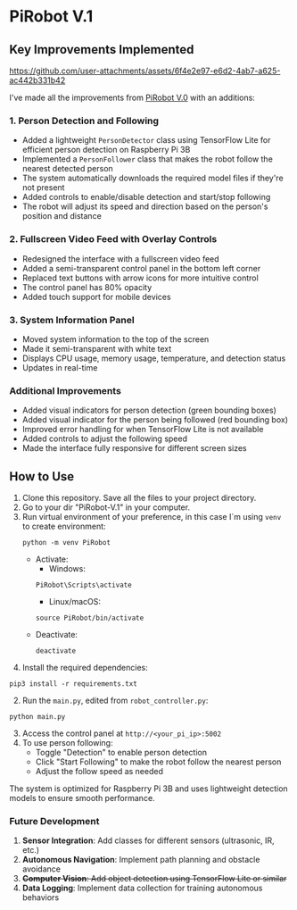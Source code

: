 # PiRobot V.1

## Key Improvements Implemented


https://github.com/user-attachments/assets/6f4e2e97-e6d2-4ab7-a625-ac442b331b42


I've made all the improvements from [PiRobot V.0](https://github.com/ihandrian/PiRobot-V.0) with an additions:

### 1. Person Detection and Following

- Added a lightweight `PersonDetector` class using TensorFlow Lite for efficient person detection on Raspberry Pi 3B
- Implemented a `PersonFollower` class that makes the robot follow the nearest detected person
- The system automatically downloads the required model files if they're not present
- Added controls to enable/disable detection and start/stop following
- The robot will adjust its speed and direction based on the person's position and distance


### 2. Fullscreen Video Feed with Overlay Controls

- Redesigned the interface with a fullscreen video feed
- Added a semi-transparent control panel in the bottom left corner
- Replaced text buttons with arrow icons for more intuitive control
- The control panel has 80% opacity
- Added touch support for mobile devices


### 3. System Information Panel

- Moved system information to the top of the screen
- Made it semi-transparent with white text
- Displays CPU usage, memory usage, temperature, and detection status
- Updates in real-time


### Additional Improvements

- Added visual indicators for person detection (green bounding boxes)
- Added visual indicator for the person being followed (red bounding box)
- Improved error handling for when TensorFlow Lite is not available
- Added controls to adjust the following speed
- Made the interface fully responsive for different screen sizes


## How to Use
1. Clone this repository. Save all the files to your project directory.
2. Go to your dir "PiRobot-V.1" in your computer.
3. Run virtual environment of your preference, in this case I´m using `venv` to create environment:
    ```plaintext
    python -m venv PiRobot
    ```
     - Activate:
         - Windows:
          ```plaintext
          PiRobot\Scripts\activate
          ```
         - Linux/macOS:
          ```plaintext
          source PiRobot/bin/activate
          ```
      - Deactivate:
          ```plaintext
          deactivate
          ```
3. Install the required dependencies:

```plaintext
pip3 install -r requirements.txt
```


2. Run the `main.py`, edited from `robot_controller.py`:

```plaintext
python main.py
```



3. Access the control panel at `http://<your_pi_ip>:5002`
4. To use person following:
    - Toggle "Detection" to enable person detection
    - Click "Start Following" to make the robot follow the nearest person
    - Adjust the follow speed as needed

The system is optimized for Raspberry Pi 3B and uses lightweight detection models to ensure smooth performance.
### Future Development

1. **Sensor Integration**: Add classes for different sensors (ultrasonic, IR, etc.)
2. **Autonomous Navigation**: Implement path planning and obstacle avoidance
3. ~~**Computer Vision**: Add object detection using TensorFlow Lite or similar~~
4. **Data Logging**: Implement data collection for training autonomous behaviors
